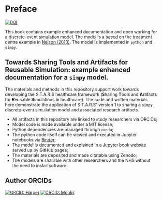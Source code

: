 # Preface

[![DOI](https://zenodo.org/badge/DOI/10.5281/zenodo.11102373.svg)](https://doi.org/10.5281/zenodo.11102373)

This book contains example enhanced documentation and open working for a discrete-event simulation model. The model is a based on the treatment centre example in [Nelson (2013)](https://doi.org/10.1007/978-3-030-86194-0). The model is implemented in `python` and `simpy`.

##   Towards Sharing Tools and Artifacts for Reusable Simulation: example enhanced documentation for a `simpy` model. 

The materials and methods in this repository support work towards developing the S.T.A.R.S healthcare framework (**S**haring **T**ools and **A**rtifacts for **R**eusable **S**imulations in healthcare).  The code and written materials here demonstrate the application of S.T.A.R.S' version 1 to sharing a `simpy` discrete-event simuilation model and associated research artifacts.  

* All artifacts in this repository are linked to study researchers via ORCIDs;
* Model code is made available under a MIT license;
* Python dependencies are managed through `conda`;`
* The python code itself can be viewed and executed in Jupyter notebooks via [Binder](https://mybinder.org); 
* The model is documented and explained in a [Jupyter book website](https://pythonhealthdatascience.github.io/stars-simpy-example-docs) served up by GitHub pages;
* The materials are deposited and made citatable using Zenodo;
* The models are sharable with other researchers and the NHS without the need to install software.

## Author ORCIDs

[![ORCID: Harper](https://img.shields.io/badge/ORCID:_Harper-0000--0001--5274--5037-brightgreen)](https://orcid.org/0000-0001-5274-5037)
[![ORCID: Monks](https://img.shields.io/badge/ORCID:_Monks-0000--0003--2631--4481-brightgreen)](https://orcid.org/0000-0003-2631-4481)